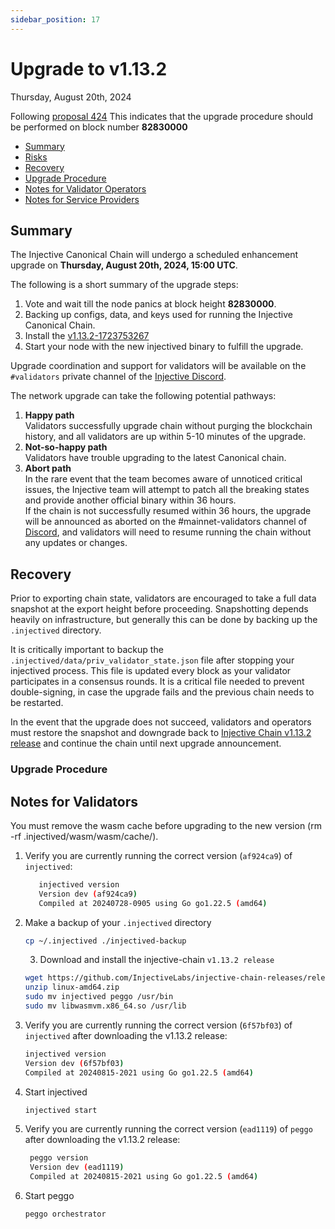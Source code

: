 ```yaml
---
sidebar_position: 17
---
```


# Upgrade to v1.13.2

Thursday, August 20th, 2024

Following [proposal 424](https://hub.injective.network/proposal/424/) This indicates that the upgrade procedure should be performed on block number **82830000**

* [Summary](canonical-1.13.2.md#summary)
* [Risks](canonical-1.13.2.md#risks)
* [Recovery](canonical-1.13.2.md#recovery)
* [Upgrade Procedure](canonical-1.13.2.md#upgrade-procedure)
* [Notes for Validator Operators](canonical-1.13.2.md##notes-for-validator-operators)
* [Notes for Service Providers](canonical-1.13.2.md##notes-for-DEX-relayer-providers)

## Summary

The Injective Canonical Chain will undergo a scheduled enhancement upgrade on **Thursday, August 20th, 2024, 15:00 UTC**.

The following is a short summary of the upgrade steps:

1. Vote and wait till the node panics at block height **82830000**.
2. Backing up configs, data, and keys used for running the Injective Canonical Chain.
3. Install the [v1.13.2-1723753267](https://github.com/InjectiveLabs/injective-chain-releases/releases/tag/v1.13.2-1723753267)
4. Start your node with the new injectived binary to fulfill the upgrade.

Upgrade coordination and support for validators will be available on the `#validators` private channel of the [Injective Discord](https://discord.gg/injective).

The network upgrade can take the following potential pathways:

1. **Happy path**\
   Validators successfully upgrade chain without purging the blockchain history, and all validators are up within 5-10 minutes of the upgrade.
2. **Not-so-happy path**\
   Validators have trouble upgrading to the latest Canonical chain.
3. **Abort path**\
   In the rare event that the team becomes aware of unnoticed critical issues, the Injective team will attempt to patch all the breaking states and provide another official binary within 36 hours.\
   If the chain is not successfully resumed within 36 hours, the upgrade will be announced as aborted on the #mainnet-validators channel of [Discord](https://discord.gg/injective), and validators will need to resume running the chain without any updates or changes.

## Recovery

Prior to exporting chain state, validators are encouraged to take a full data snapshot at the export height before proceeding. Snapshotting depends heavily on infrastructure, but generally this can be done by backing up the `.injectived` directory.

It is critically important to backup the `.injectived/data/priv_validator_state.json` file after stopping your injectived process. This file is updated every block as your validator participates in a consensus rounds. It is a critical file needed to prevent double-signing, in case the upgrade fails and the previous chain needs to be restarted.

In the event that the upgrade does not succeed, validators and operators must restore the snapshot and downgrade back to [Injective Chain v1.13.2 release](https://github.com/InjectiveLabs/injective-chain-releases/releases/tag/v1.13.2-1723753267) and continue the chain until next upgrade announcement.

### Upgrade Procedure

## Notes for Validators

You must remove the wasm cache before upgrading to the new version (rm -rf .injectived/wasm/wasm/cache/).

1.  Verify you are currently running the correct version (`af924ca9`) of `injectived`:

    ```bash
       injectived version
       Version dev (af924ca9)
       Compiled at 20240728-0905 using Go go1.22.5 (amd64)
    ```
2.  Make a backup of your `.injectived` directory

    ```bash
    cp ~/.injectived ./injectived-backup
    ```

    3. Download and install the injective-chain `v1.13.2 release`

    ```bash
    wget https://github.com/InjectiveLabs/injective-chain-releases/releases/download/v1.13.2-1723753267/linux-amd64.zip
    unzip linux-amd64.zip
    sudo mv injectived peggo /usr/bin
    sudo mv libwasmvm.x86_64.so /usr/lib
    ```
3.  Verify you are currently running the correct version (`6f57bf03`) of `injectived` after downloading the v1.13.2 release:

    ```bash
    injectived version
    Version dev (6f57bf03)
    Compiled at 20240815-2021 using Go go1.22.5 (amd64)
    ```
4.  Start injectived

    ```bash
    injectived start
    ```
5.  Verify you are currently running the correct version (`ead1119`) of `peggo` after downloading the v1.13.2 release:

    ```bash
     peggo version
     Version dev (ead1119)
     Compiled at 20240815-2021 using Go go1.22.5 (amd64)
    ```
6.  Start peggo

    ```bash
    peggo orchestrator
    ```
